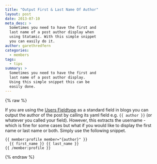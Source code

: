 ```yaml
---
title: "Output First & Last Name Of Author"
layout: post
date: 2013-07-10
meta_desc: >
  Sometimes you need to have the first and
  last name of a post author display when
  using Statamic. With this simple snippet
  you can easily do it.
author: garethredfern
categories:
  - members
tags:
  - tips
summary: >
  Sometimes you need to have the first and
  last name of a post author display.
  Using this simple snippet this can be
  easily done.
---
```


{% raw %}

If you are using the [Users Fieldtype](http://statamic.com/learn/documentation/fieldtypes/users) as a standard field in blogs you can output the author of the post by calling its yaml field e.g. `{{ author }}` (or whatever you called your field). However, this extracts the username - which is fine for some cases but what if you would like to display the first name or last name or both. Simply use the following snippet.

~~~twig
{{ member:profile member="{author}" }}
  {{ first_name }} {{ last_name }}
{{ /member:profile }}
~~~

{% endraw %}
